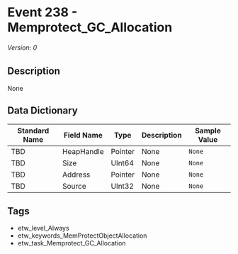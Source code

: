 # Event 238 - Memprotect_GC_Allocation
###### Version: 0

## Description
None

## Data Dictionary
|Standard Name|Field Name|Type|Description|Sample Value|
|---|---|---|---|---|
|TBD|HeapHandle|Pointer|None|`None`|
|TBD|Size|UInt64|None|`None`|
|TBD|Address|Pointer|None|`None`|
|TBD|Source|UInt32|None|`None`|

## Tags
* etw_level_Always
* etw_keywords_MemProtectObjectAllocation
* etw_task_Memprotect_GC_Allocation